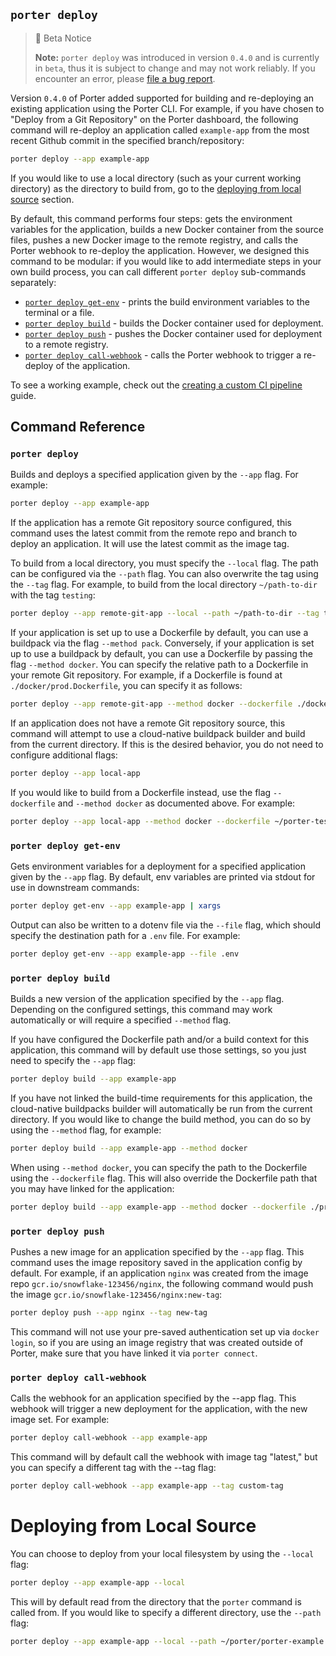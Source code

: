 ## `porter deploy`

> 🚧 Beta Notice
> 
> **Note:** `porter deploy` was introduced in version `0.4.0` and is currently in `beta`, thus it is subject to change and may not work reliably. If you encounter an error, please [file a bug report](https://github.com/porter-dev/porter/issues/new?assignees=&labels=&template=bug.md). 

Version `0.4.0` of Porter added supported for building and re-deploying an existing application using the Porter CLI. For example, if you have chosen to "Deploy from a Git Repository" on the Porter dashboard, the following command will re-deploy an application called `example-app` from the most recent Github commit in the specified branch/repository:

```sh
porter deploy --app example-app
```

If you would like to use a local directory (such as your current working directory) as the directory to build from, go to the [deploying from local source](#deploying-from-local-source) section.

By default, this command performs four steps: gets the environment variables for the application, builds a new Docker container from the source files, pushes a new Docker image to the remote registry, and calls the Porter webhook to re-deploy the application. However, we designed this command to be modular: if you would like to add intermediate steps in your own build process, you can call different `porter deploy` sub-commands separately:

- [`porter deploy get-env`](#porter-deploy-get-env) - prints the build environment variables to the terminal or a file.  
- [`porter deploy build`](#porter-deploy-build) - builds the Docker container used for deployment.
- [`porter deploy push`](#porter-deploy-push) - pushes the Docker container used for deployment to a remote registry.
- [`porter deploy call-webhook`](#porter-deploy-call-webhook) - calls the Porter webhook to trigger a re-deploy of the application. 

To see a working example, check out the [creating a custom CI pipeline]() guide.

## Command Reference

### `porter deploy`

Builds and deploys a specified application given by the `--app` flag. For example:

```sh
porter deploy --app example-app
```

If the application has a remote Git repository source configured, this command uses the latest commit from the remote repo and branch to deploy an application. It will use the latest commit as the image tag. 

To build from a local directory, you must specify the `--local` flag. The path can be configured via the `--path` flag. You can also overwrite the tag using the `--tag` flag. For example, to build from the local directory `~/path-to-dir` with the tag `testing`:

```sh
porter deploy --app remote-git-app --local --path ~/path-to-dir --tag testing
```

If your application is set up to use a Dockerfile by default, you can use a buildpack via the flag `--method pack`. Conversely, if your application is set up to use a buildpack by default, you can use a Dockerfile by passing the flag `--method docker`. You can specify the relative path to a Dockerfile in your remote Git repository. For example, if a Dockerfile is found at `./docker/prod.Dockerfile`, you can specify it as follows:

```sh
porter deploy --app remote-git-app --method docker --dockerfile ./docker/prod.Dockerfile
```

If an application does not have a remote Git repository source, this command will attempt to use a cloud-native buildpack builder and build from the current directory. If this is the desired behavior, you do not need to configure additional flags:

```sh
porter deploy --app local-app
```

If you would like to build from a Dockerfile instead, use the flag `--dockerfile` and `--method docker` as documented above. For example:

```sh
porter deploy --app local-app --method docker --dockerfile ~/porter-test/prod.Dockerfile
```

### `porter deploy get-env`

Gets environment variables for a deployment for a specified application given by the `--app` flag. By default, env variables are printed via stdout for use in downstream commands:

```sh
porter deploy get-env --app example-app | xargs
```

Output can also be written to a dotenv file via the `--file` flag, which should specify the destination path for a `.env` file. For example:

```sh
porter deploy get-env --app example-app --file .env
```

### `porter deploy build`

Builds a new version of the application specified by the `--app` flag. Depending on the configured settings, this command may work automatically or will require a specified `--method` flag. 

If you have configured the Dockerfile path and/or a build context for this application, this command will by default use those settings, so you just need to specify the `--app` flag:

```sh
porter deploy build --app example-app
```

If you have not linked the build-time requirements for this application, the cloud-native buildpacks builder will automatically be run from the current directory. If you would like to change the build method, you can do so by using the `--method` flag, for example:

```sh
porter deploy build --app example-app --method docker
```

When using `--method docker`, you can specify the path to the Dockerfile using the `--dockerfile` flag. This will also override the Dockerfile path that you may have linked for the application:

```sh
porter deploy build --app example-app --method docker --dockerfile ./prod.Dockerfile
```

### `porter deploy push`

Pushes a new image for an application specified by the `--app` flag. This command uses the image repository saved in the application config by default. For example, if an application `nginx` was created from the image repo `gcr.io/snowflake-123456/nginx`, the following command would push the image `gcr.io/snowflake-123456/nginx:new-tag`:

```sh
porter deploy push --app nginx --tag new-tag
```

This command will not use your pre-saved authentication set up via `docker login`, so if you are using an image registry that was created outside of Porter, make sure that you have linked it via `porter connect`.

### `porter deploy call-webhook`

Calls the webhook for an application specified by the --app flag. This webhook will trigger a new deployment for the application, with the new image set. For example:

```sh
porter deploy call-webhook --app example-app
```

This command will by default call the webhook with image tag "latest," but you can specify a different tag with the --tag flag:

```sh
porter deploy call-webhook --app example-app --tag custom-tag
```

# Deploying from Local Source

You can choose to deploy from your local filesystem by using the `--local` flag:

```sh
porter deploy --app example-app --local
```

This will by default read from the directory that the `porter` command is called from. If you would like to specify a different directory, use the `--path` flag:

```sh
porter deploy --app example-app --local --path ~/porter/porter-example
```
